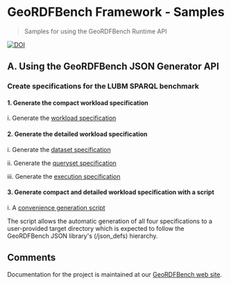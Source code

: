 # GeoRDFBench Framework - Samples
> Samples for using the GeoRDFBench Runtime API

[![DOI](https://zenodo.org/badge/DOI/10.5281/zenodo.13240251.svg)](https://doi.org/10.5281/zenodo.13240251)


## A. Using the GeoRDFBench JSON Generator API 

### Create specifications for the **LUBM** SPARQL benchmark

#### 1. Generate the **compact** workload specification

i. Generate the [workload specification](/src/main/java/gr/uoa/di/rdf/geordfbench/sample/specification/LUBMWorkloadUtil.java)

#### 2. Generate the **detailed** workload specification

i. Generate the [dataset specification](/src/main/java/gr/uoa/di/rdf/geordfbench/sample/specification/LUBMDataSetUtil.java)

ii. Generate the [queryset specification](/src/main/java/gr/uoa/di/rdf/geordfbench/sample/specification/LUBMQuerySetUtil.java)

iii. Generate the [execution specification](/src/main/java/gr/uoa/di/rdf/geordfbench/sample/specification/LUBMExecSpecUtil.java)

#### 3. Generate **compact** and **detailed** workload specification with a script

i. A [convenience generation script](/scripts/generateLUBM_1_0_specs.sh)

The script allows the automatic generation of all four specifications to a user-provided target directory which is expected to follow the GeoRDFBench JSON library's (/json_defs) hierarchy.

## Comments
Documentation for the project is maintained at our [GeoRDFBench web site](https://geordfbench.di.uoa.gr/).